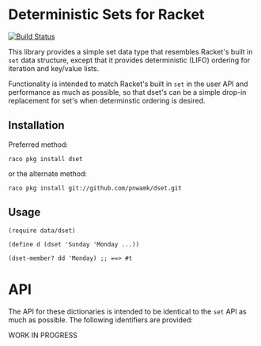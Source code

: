 # Deterministic Sets for Racket

[![Build Status](https://travis-ci.org/pnwamk/dset.svg?branch=master)](https://travis-ci.org/pnwamk/dset)

This library provides a simple set data type that resembles Racket's built in `set` data structure, except that it provides deterministic (LIFO) ordering for iteration and key/value lists.

Functionality is intended to match Racket's built in `set` in the user API and performance as much as possible, so that dset's can be a simple drop-in replacement for set's when determinstic ordering is desired.

## Installation

Preferred method:
```
raco pkg install dset
```

or the alternate method:
```
raco pkg install git://github.com/pnwamk/dset.git
```

## Usage

```racket
(require data/dset)

(define d (dset 'Sunday 'Monday ...))

(dset-member? dd 'Monday) ;; ==> #t
```

# API

The API for these dictionaries is intended to be identical to the `set` API as much as possible. The following identifiers are provided:


WORK IN PROGRESS

